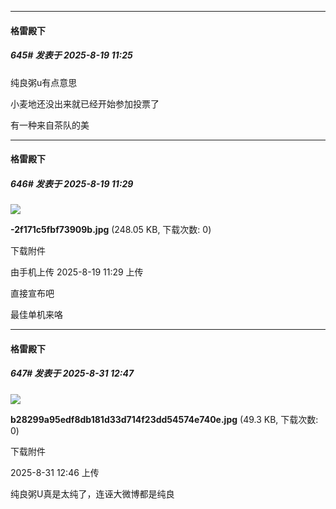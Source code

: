 ﻿
*****

####  格雷殿下  
##### 645#       发表于 2025-8-19 11:25

纯良粥u有点意思

小麦地还没出来就已经开始参加投票了

有一种来自茶队的美

*****

####  格雷殿下  
##### 646#       发表于 2025-8-19 11:29

<img src="https://img.stage1st.com/forum/202508/19/112906nkqlhm73zlalurry.jpg" referrerpolicy="no-referrer">

<strong>-2f171c5fbf73909b.jpg</strong> (248.05 KB, 下载次数: 0)

下载附件

由手机上传
2025-8-19 11:29 上传

直接宣布吧

最佳单机来咯

*****

####  格雷殿下  
##### 647#       发表于 2025-8-31 12:47

<img src="https://img.stage1st.com/forum/202508/31/124634nifapaffaju6d63a.jpg" referrerpolicy="no-referrer">

<strong>b28299a95edf8db181d33d714f23dd54574e740e.jpg</strong> (49.3 KB, 下载次数: 0)

下载附件

2025-8-31 12:46 上传

纯良粥U真是太纯了，连诬大微博都是纯良

